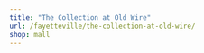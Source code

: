 ```yaml
---
title: "The Collection at Old Wire"
url: /fayetteville/the-collection-at-old-wire/
shop: mall
---
```

